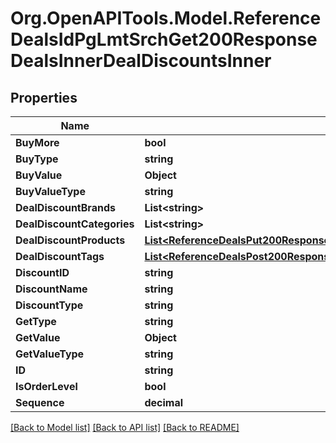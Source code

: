# Org.OpenAPITools.Model.ReferenceDealsIdPgLmtSrchGet200ResponseDealsInnerDealDiscountsInner

## Properties

Name | Type | Description | Notes
------------ | ------------- | ------------- | -------------
**BuyMore** | **bool** |  | 
**BuyType** | **string** |  | 
**BuyValue** | **Object** |  | 
**BuyValueType** | **string** |  | 
**DealDiscountBrands** | **List&lt;string&gt;** |  | 
**DealDiscountCategories** | **List&lt;string&gt;** |  | 
**DealDiscountProducts** | [**List&lt;ReferenceDealsPut200ResponseDealsInnerDealDiscountsInnerDealDiscountProductsInner&gt;**](ReferenceDealsPut200ResponseDealsInnerDealDiscountsInnerDealDiscountProductsInner.md) |  | 
**DealDiscountTags** | [**List&lt;ReferenceDealsPost200ResponseDealsInnerDealDiscountsInnerDealDiscountTagsInner&gt;**](ReferenceDealsPost200ResponseDealsInnerDealDiscountsInnerDealDiscountTagsInner.md) |  | 
**DiscountID** | **string** |  | 
**DiscountName** | **string** |  | 
**DiscountType** | **string** |  | 
**GetType** | **string** |  | 
**GetValue** | **Object** |  | 
**GetValueType** | **string** |  | 
**ID** | **string** |  | 
**IsOrderLevel** | **bool** |  | 
**Sequence** | **decimal** |  | 

[[Back to Model list]](../README.md#documentation-for-models) [[Back to API list]](../README.md#documentation-for-api-endpoints) [[Back to README]](../README.md)

